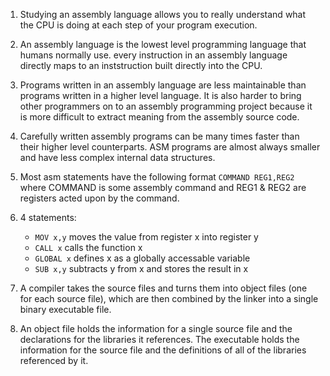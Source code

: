 1. Studying an assembly language allows you to really understand what the CPU is
   doing at each step of your program execution.

2. An assembly language is the lowest level programming language that humans
   normally use. every instruction in an assembly language directly maps to an
   inststruction built directly into the CPU.

3. Programs written in an assembly language are less maintainable than programs
   written in a higher level language. It is also harder to bring other
   programmers on to an assembly programming project because it is more
   difficult to extract meaning from the assembly source code.

4. Carefully written assembly programs can be many times faster than their
   higher level counterparts. ASM programs are almost always smaller and have
   less complex internal data structures.

5. Most asm statements have the following format `COMMAND REG1,REG2` where
   COMMAND is some assembly command and REG1 & REG2 are registers acted upon by
   the command.

6. 4 statements:
	- `MOV x,y` moves the value from register x into register y
	- `CALL x` calls the function x
	- `GLOBAL x` defines x as a globally accessable variable
	- `SUB x,y` subtracts y from x and stores the result in x

7. A compiler takes the source files and turns them into object files (one for
   each source file), which are then combined by the linker into a single
   binary executable file.

8. An object file holds the information for a single source file and the
   declarations for the libraries it references. The executable holds the
   information for the source file and the definitions of all of the libraries
   referenced by it.
